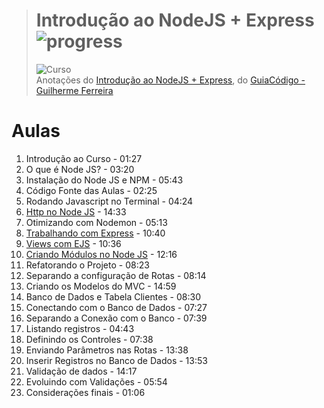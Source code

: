 ># **Introdução ao NodeJS + Express** ![progress](http://progressed.io/bar/44?title=completed "progress")
> ![Curso](https://udemy-images.udemy.com/course/750x422/1195840_1826.jpg)  
> Anotações do [Introdução ao NodeJS + Express](https://www.udemy.com/introducao-ao-node-js-express), do [GuiaCódigo - Guilherme Ferreira](https://www.udemy.com/introducao-ao-node-js-express/#instructor-1)



# Aulas
1. Introdução ao Curso - 01:27
2. O que é Node JS? - 03:20
3. Instalação do Node JS e NPM - 05:43
4. Código Fonte das Aulas - 02:25
5. Rodando Javascript no Terminal - 04:24
6. [Http no Node JS](https://github.com/RenatoSiqueira/Udemy_Introducao_ao_NodeJS_-_Express/tree/master/Aula%2006) - 14:33
7. Otimizando com Nodemon - 05:13
8. [Trabalhando com Express](https://github.com/RenatoSiqueira/Udemy_Introducao_ao_NodeJS_-_Express/tree/master/Aula%2008) - 10:40
9. [Views com EJS](https://github.com/RenatoSiqueira/Udemy_Introducao_ao_NodeJS_-_Express/tree/master/Aula%2009) - 10:36
10. [Criando Módulos no Node JS](https://github.com/RenatoSiqueira/Udemy_Introducao_ao_NodeJS_-_Express/tree/master/Aula%2010) - 12:16
11. Refatorando o Projeto - 08:23
12. Separando a configuração de Rotas - 08:14
13. Criando os Modelos do MVC - 14:59
14. Banco de Dados e Tabela Clientes - 08:30
15. Conectando com o Banco de Dados - 07:27
16. Separando a Conexão com o Banco - 07:39
17. Listando registros - 04:43
18. Definindo os Controles - 07:38
19. Enviando Parâmetros nas Rotas - 13:38
20. Inserir Registros no Banco de Dados - 13:53
21. Validação de dados - 14:17
22. Evoluindo com Validações - 05:54
23. Considerações finais - 01:06